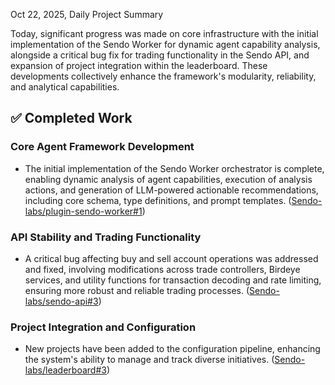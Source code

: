 Oct 22, 2025, Daily Project Summary

Today, significant progress was made on core infrastructure with the initial implementation of the Sendo Worker for dynamic agent capability analysis, alongside a critical bug fix for trading functionality in the Sendo API, and expansion of project integration within the leaderboard. These developments collectively enhance the framework's modularity, reliability, and analytical capabilities.

## ✅ Completed Work
### Core Agent Framework Development
*   The initial implementation of the Sendo Worker orchestrator is complete, enabling dynamic analysis of agent capabilities, execution of analysis actions, and generation of LLM-powered actionable recommendations, including core schema, type definitions, and prompt templates. ([Sendo-labs/plugin-sendo-worker#1](https://github.com/Sendo-labs/plugin-sendo-worker/pull/1))

### API Stability and Trading Functionality
*   A critical bug affecting buy and sell account operations was addressed and fixed, involving modifications across trade controllers, Birdeye services, and utility functions for transaction decoding and rate limiting, ensuring more robust and reliable trading processes. ([Sendo-labs/sendo-api#3](https://github.com/Sendo-labs/sendo-api/pull/3))

### Project Integration and Configuration
*   New projects have been added to the configuration pipeline, enhancing the system's ability to manage and track diverse initiatives. ([Sendo-labs/leaderboard#3](https://github.com/Sendo-labs/leaderboard/pull/3))